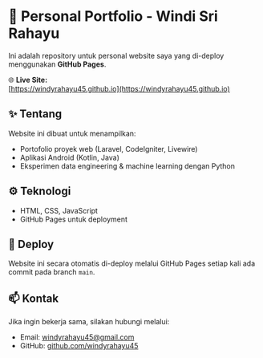 # 🚀 Personal Portfolio - Windi Sri Rahayu

Ini adalah repository untuk personal website saya yang di-deploy menggunakan **GitHub Pages**.

🌐 **Live Site:**  
[https://windyrahayu45.github.io](https://windyrahayu45.github.io)

## ✨ Tentang
Website ini dibuat untuk menampilkan:
- Portofolio proyek web (Laravel, CodeIgniter, Livewire)
- Aplikasi Android (Kotlin, Java)
- Eksperimen data engineering & machine learning dengan Python

## ⚙️ Teknologi
- HTML, CSS, JavaScript
- GitHub Pages untuk deployment

## 🚀 Deploy
Website ini secara otomatis di-deploy melalui GitHub Pages setiap kali ada commit pada branch `main`.

## 📫 Kontak
Jika ingin bekerja sama, silakan hubungi melalui:
- Email: windyrahayu45@gmail.com
- GitHub: [github.com/windyrahayu45](https://github.com/windyrahayu45)

